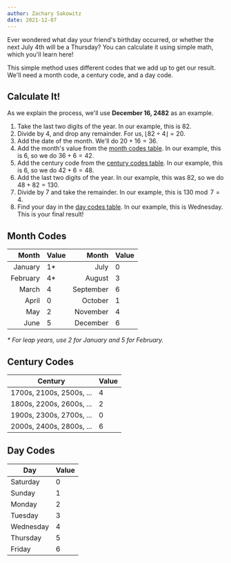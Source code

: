 ```yaml
---
author: Zachary Sakowitz
date: 2021-12-07
---
```


Ever wondered what day your friend's birthday occurred, or whether the next July
4th will be a Thursday? You can calculate it using simple math, which you'll
learn here!

This simple method uses different codes that we add up to get our result. We'll
need a month code, a century code, and a day code.

## Calculate It!

As we explain the process, we'll use **December 16, 2482** as an example.

1. Take the last two digits of the year. In our example, this is $82$.
2. Divide by 4, and drop any remainder. For us,
   $\lfloor 82 \div 4 \rfloor = 20$.
3. Add the date of the month. We'll do $20 + 16 = 36$.
4. Add the month's value from the [month codes table](#month-codes). In our
   example, this is $6$, so we do $36 + 6 = 42$.
5. Add the century code from the [century codes table](#century-codes). In our
   example, this is $6$, so we do $42 + 6 = 48$.
6. Add the last two digits of the year. In our example, this was $82$, so we do
   $48 + 82 = 130$.
7. Divide by 7 and take the remainder. In our example, this is
   $130 \bmod 7 = 4$.
8. Find your day in the [day codes table](#day-codes). In our example, this is
   Wednesday. This is your final result!

## Month Codes

|    Month | Value |     Month | Value |
| -------: | :---- | --------: | :---- |
|  January | 1\*   |      July | 0     |
| February | 4\*   |    August | 3     |
|    March | 4     | September | 6     |
|    April | 0     |   October | 1     |
|      May | 2     |  November | 4     |
|     June | 5     |  December | 6     |

_\* For leap years, use 2 for January and 5 for February._

## Century Codes

| Century                  | Value |
| ------------------------ | ----- |
| 1700s, 2100s, 2500s, ... | 4     |
| 1800s, 2200s, 2600s, ... | 2     |
| 1900s, 2300s, 2700s, ... | 0     |
| 2000s, 2400s, 2800s, ... | 6     |

## Day Codes

| Day       | Value |
| --------- | ----- |
| Saturday  | 0     |
| Sunday    | 1     |
| Monday    | 2     |
| Tuesday   | 3     |
| Wednesday | 4     |
| Thursday  | 5     |
| Friday    | 6     |

